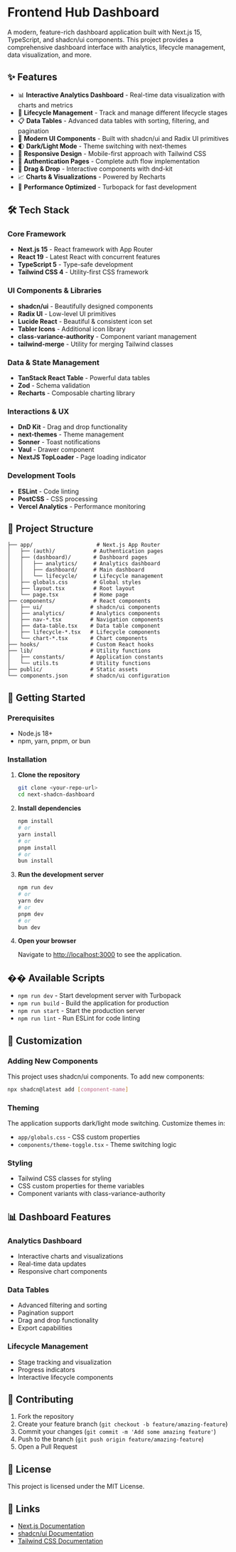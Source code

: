 # Frontend Hub Dashboard

A modern, feature-rich dashboard application built with Next.js 15, TypeScript, and shadcn/ui components. This project provides a comprehensive dashboard interface with analytics, lifecycle management, data visualization, and more.

## ✨ Features

- 📊 **Interactive Analytics Dashboard** - Real-time data visualization with charts and metrics
- 🔄 **Lifecycle Management** - Track and manage different lifecycle stages
- 📋 **Data Tables** - Advanced data tables with sorting, filtering, and pagination
- 🎨 **Modern UI Components** - Built with shadcn/ui and Radix UI primitives
- 🌓 **Dark/Light Mode** - Theme switching with next-themes
- 📱 **Responsive Design** - Mobile-first approach with Tailwind CSS
- 🔐 **Authentication Pages** - Complete auth flow implementation
- 🎯 **Drag & Drop** - Interactive components with dnd-kit
- 📈 **Charts & Visualizations** - Powered by Recharts
- 🚀 **Performance Optimized** - Turbopack for fast development

## 🛠️ Tech Stack

### Core Framework
- **Next.js 15** - React framework with App Router
- **React 19** - Latest React with concurrent features
- **TypeScript 5** - Type-safe development
- **Tailwind CSS 4** - Utility-first CSS framework

### UI Components & Libraries
- **shadcn/ui** - Beautifully designed components
- **Radix UI** - Low-level UI primitives
- **Lucide React** - Beautiful & consistent icon set
- **Tabler Icons** - Additional icon library
- **class-variance-authority** - Component variant management
- **tailwind-merge** - Utility for merging Tailwind classes

### Data & State Management
- **TanStack React Table** - Powerful data tables
- **Zod** - Schema validation
- **Recharts** - Composable charting library

### Interactions & UX
- **DnD Kit** - Drag and drop functionality
- **next-themes** - Theme management
- **Sonner** - Toast notifications
- **Vaul** - Drawer component
- **NextJS TopLoader** - Page loading indicator

### Development Tools
- **ESLint** - Code linting
- **PostCSS** - CSS processing
- **Vercel Analytics** - Performance monitoring

## 📁 Project Structure

```
├── app/                    # Next.js App Router
│   ├── (auth)/            # Authentication pages
│   ├── (dashboard)/       # Dashboard pages
│   │   ├── analytics/     # Analytics dashboard
│   │   ├── dashboard/     # Main dashboard
│   │   └── lifecycle/     # Lifecycle management
│   ├── globals.css        # Global styles
│   ├── layout.tsx         # Root layout
│   └── page.tsx           # Home page
├── components/            # React components
│   ├── ui/               # shadcn/ui components
│   ├── analytics/        # Analytics components
│   ├── nav-*.tsx         # Navigation components
│   ├── data-table.tsx    # Data table component
│   ├── lifecycle-*.tsx   # Lifecycle components
│   └── chart-*.tsx       # Chart components
├── hooks/                # Custom React hooks
├── lib/                  # Utility functions
│   ├── constants/        # Application constants
│   └── utils.ts          # Utility functions
├── public/               # Static assets
└── components.json       # shadcn/ui configuration
```

## 🚀 Getting Started

### Prerequisites

- Node.js 18+ 
- npm, yarn, pnpm, or bun

### Installation

1. **Clone the repository**
   ```bash
   git clone <your-repo-url>
   cd next-shadcn-dashboard
   ```

2. **Install dependencies**
   ```bash
   npm install
   # or
   yarn install
   # or
   pnpm install
   # or
   bun install
   ```

3. **Run the development server**
   ```bash
   npm run dev
   # or
   yarn dev
   # or
   pnpm dev
   # or
   bun dev
   ```

4. **Open your browser**
   
   Navigate to [http://localhost:3000](http://localhost:3000) to see the application.

## �� Available Scripts

- `npm run dev` - Start development server with Turbopack
- `npm run build` - Build the application for production
- `npm run start` - Start the production server
- `npm run lint` - Run ESLint for code linting

## 🎨 Customization

### Adding New Components

This project uses shadcn/ui components. To add new components:

```bash
npx shadcn@latest add [component-name]
```

### Theming

The application supports dark/light mode switching. Customize themes in:
- `app/globals.css` - CSS custom properties
- `components/theme-toggle.tsx` - Theme switching logic

### Styling

- Tailwind CSS classes for styling
- CSS custom properties for theme variables
- Component variants with class-variance-authority

## 📊 Dashboard Features

### Analytics Dashboard
- Interactive charts and visualizations
- Real-time data updates
- Responsive chart components

### Data Tables
- Advanced filtering and sorting
- Pagination support
- Drag and drop functionality
- Export capabilities

### Lifecycle Management
- Stage tracking and visualization
- Progress indicators
- Interactive lifecycle components

## 🤝 Contributing

1. Fork the repository
2. Create your feature branch (`git checkout -b feature/amazing-feature`)
3. Commit your changes (`git commit -m 'Add some amazing feature'`)
4. Push to the branch (`git push origin feature/amazing-feature`)
5. Open a Pull Request

## 📝 License

This project is licensed under the MIT License.

## 🔗 Links

- [Next.js Documentation](https://nextjs.org/docs)
- [shadcn/ui Documentation](https://ui.shadcn.com)
- [Tailwind CSS Documentation](https://tailwindcss.com/docs)